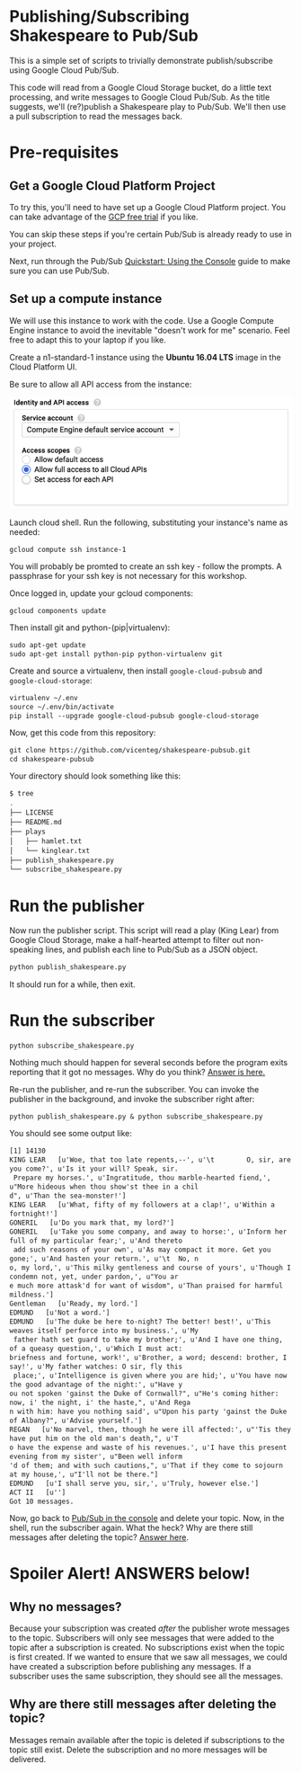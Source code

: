 # Publishing/Subscribing Shakespeare to Pub/Sub

This is a simple set of scripts to trivially demonstrate publish/subscribe using Google Cloud Pub/Sub.

This code will read from a Google Cloud Storage bucket, do a little text processing, and 
write messages to Google Cloud Pub/Sub. As the title suggests, we'll (re?)publish a Shakespeare
play to Pub/Sub. We'll then use a pull subscription to read the messages back.

# Pre-requisites

## Get a Google Cloud Platform Project

To try this, you'll need to have set up a Google Cloud Platform project. You can take advantage of the [GCP free trial](https://console.cloud.google.com/freetrial) if you like.

You can skip these steps if you're certain Pub/Sub is already ready to use in your project.

Next, run through the Pub/Sub [Quickstart: Using the Console](https://cloud.google.com/pubsub/docs/quickstart-console) guide to make sure you can use Pub/Sub.

## Set up a compute instance

We will use this instance to work with the code. Use a Google Compute Engine instance to avoid the inevitable "doesn't work for me" scenario. Feel free to adapt this to your laptop if you like.

Create a n1-standard-1 instance using the **Ubuntu 16.04 LTS** image in the Cloud Platform UI.

Be sure to allow all API access from the instance:

![allow all](images/allow_all_api_access.png)

Launch cloud shell. Run the following, substituting your instance's name as needed:

```
gcloud compute ssh instance-1
```
 
You will probably be promted to create an ssh key - follow the prompts. A passphrase for your ssh key is not necessary for this workshop.

Once logged in, update your gcloud components:

```
gcloud components update
```

Then install git and python-(pip|virtualenv):

```
sudo apt-get update
sudo apt-get install python-pip python-virtualenv git
```

Create and source a virtualenv, then install `google-cloud-pubsub` and `google-cloud-storage`:

```
virtualenv ~/.env
source ~/.env/bin/activate
pip install --upgrade google-cloud-pubsub google-cloud-storage
```

Now, get this code from this repository:

```
git clone https://github.com/vicenteg/shakespeare-pubsub.git
cd shakespeare-pubsub
```

Your directory should look something like this:

```sh
$ tree
.
├── LICENSE
├── README.md
├── plays
│   ├── hamlet.txt
│   └── kinglear.txt
├── publish_shakespeare.py
└── subscribe_shakespeare.py
```

# Run the publisher

Now run the publisher script. This script will read a play (King Lear) from Google Cloud Storage, make a half-hearted attempt to filter out non-speaking lines, and publish each line to Pub/Sub as a JSON object.

```sh
python publish_shakespeare.py
```

It should run for a while, then exit.

# Run the subscriber

```commandline
python subscribe_shakespeare.py
```

Nothing much should happen for several seconds before the program exits reporting that it got no messages. Why do you think? [Answer is here.](#why-no-messages)

Re-run the publisher, and re-run the subscriber. You can invoke the publisher in the background, and invoke the subscriber right after:

```
python publish_shakespeare.py & python subscribe_shakespeare.py
```

You should see some output like:

```commandline
[1] 14130
KING LEAR   [u'Woe, that too late repents,--', u'\t        O, sir, are you come?', u'Is it your will? Speak, sir.
 Prepare my horses.', u'Ingratitude, thou marble-hearted fiend,', u"More hideous when thou show'st thee in a chil
d", u'Than the sea-monster!']
KING LEAR   [u'What, fifty of my followers at a clap!', u'Within a fortnight!']
GONERIL   [u'Do you mark that, my lord?']
GONERIL   [u'Take you some company, and away to horse:', u'Inform her full of my particular fear;', u'And thereto
 add such reasons of your own', u'As may compact it more. Get you gone;', u'And hasten your return.', u'\t  No, n
o, my lord,', u'This milky gentleness and course of yours', u'Though I condemn not, yet, under pardon,', u"You ar
e much more attask'd for want of wisdom", u'Than praised for harmful mildness.']
Gentleman   [u'Ready, my lord.']
EDMUND   [u'Not a word.']
EDMUND   [u'The duke be here to-night? The better! best!', u'This weaves itself perforce into my business.', u'My
 father hath set guard to take my brother;', u'And I have one thing, of a queasy question,', u'Which I must act: 
briefness and fortune, work!', u'Brother, a word; descend: brother, I say!', u'My father watches: O sir, fly this
 place;', u'Intelligence is given where you are hid;', u'You have now the good advantage of the night:', u"Have y
ou not spoken 'gainst the Duke of Cornwall?", u"He's coming hither: now, i' the night, i' the haste,", u'And Rega
n with him: have you nothing said', u"Upon his party 'gainst the Duke of Albany?", u'Advise yourself.']
REGAN   [u'No marvel, then, though he were ill affected:', u"'Tis they have put him on the old man's death,", u'T
o have the expense and waste of his revenues.', u'I have this present evening from my sister', u"Been well inform
'd of them; and with such cautions,", u'That if they come to sojourn at my house,', u"I'll not be there."]
EDMUND   [u'I shall serve you, sir,', u'Truly, however else.']
ACT II   [u'']
Got 10 messages.
```

Now, go back to [Pub/Sub in the console](https://console.cloud.google.com/cloudpubsub) and delete your topic. Now, in the shell, run the subscriber again. What the heck? Why are there still messages after deleting the topic? [Answer here](#why-are-there-still-messages-after-deleting-the-topic).


# Spoiler Alert! ANSWERS below!

## Why no messages?

Because your subscription was created *after* the publisher wrote messages to the topic. Subscribers will only see messages that were added to the topic after a subscription is created. No subscriptions exist when the topic is first created. If we wanted to ensure that we saw all messages, we could have created a subscription before publishing any messages. If a subscriber uses the same subscription, they should see all the messages.

## Why are there still messages after deleting the topic?

Messages remain available after the topic is deleted if subscriptions to the topic still exist. Delete the subscription and no more messages will be delivered.

